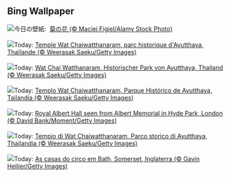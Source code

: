 ## Bing Wallpaper
![](https://www.bing.com/th?id=OHR.DoubleNinth2023_JA-JP8635175549_UHD.jpg&w=1000)今日の壁紙: &nbsp;[菊の花 (© Maciej Figiel/Alamy Stock Photo)](https://www.bing.com/th?id=OHR.DoubleNinth2023_JA-JP8635175549_UHD.jpg)
<br><br/>
![](https://www.bing.com/th?id=OHR.AyutthayaTemple_FR-FR4416572016_UHD.jpg&w=1000)Today: [Temple Wat Chaiwatthanaram, parc historique d'Ayutthaya, Thaïlande (© Weerasak Saeku/Getty Images)](https://www.bing.com/th?id=OHR.AyutthayaTemple_FR-FR4416572016_UHD.jpg)
<br><br/>
![](https://www.bing.com/th?id=OHR.AyutthayaTemple_DE-DE9492204311_UHD.jpg&w=1000)Today: [Wat Chai Watthanaram, Historischer Park von Ayutthaya, Thailand (© Weerasak Saeku/Getty Images)](https://www.bing.com/th?id=OHR.AyutthayaTemple_DE-DE9492204311_UHD.jpg)
<br><br/>
![](https://www.bing.com/th?id=OHR.AyutthayaTemple_ES-ES7307510230_UHD.jpg&w=1000)Today: [Templo Wat Chaiwatthanaram, Parque Histórico de Ayutthaya, Tailandia (© Weerasak Saeku/Getty Images)](https://www.bing.com/th?id=OHR.AyutthayaTemple_ES-ES7307510230_UHD.jpg)
<br><br/>
![](https://www.bing.com/th?id=OHR.LastNightofProm_EN-GB3177551517_UHD.jpg&w=1000)Today: [Royal Albert Hall seen from Albert Memorial in Hyde Park, London (© David Bank/Moment/Getty Images)](https://www.bing.com/th?id=OHR.LastNightofProm_EN-GB3177551517_UHD.jpg)
<br><br/>
![](https://www.bing.com/th?id=OHR.AyutthayaTemple_IT-IT2272597242_UHD.jpg&w=1000)Today: [Tempio di Wat Chaiwatthanaram, Parco storico di Ayutthaya, Thailandia  (© Weerasak Saeku/Getty Images)](https://www.bing.com/th?id=OHR.AyutthayaTemple_IT-IT2272597242_UHD.jpg)
<br><br/>
![](https://www.bing.com/th?id=OHR.BathCircus_PT-BR8962736983_UHD.jpg&w=1000)Today: [As casas do circo em Bath, Somerset, Inglaterra (© Gavin Hellier/Getty Images)](https://www.bing.com/th?id=OHR.BathCircus_PT-BR8962736983_UHD.jpg)
<br><br/>
